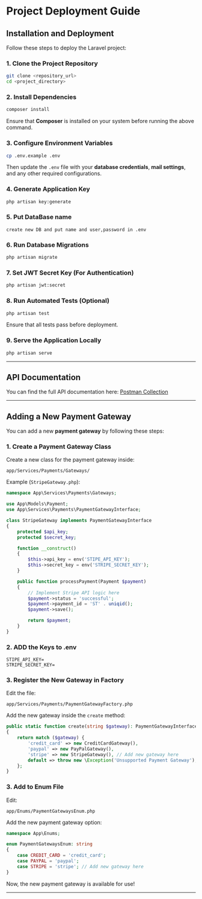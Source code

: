 # **Project Deployment Guide**

## **Installation and Deployment**

Follow these steps to deploy the Laravel project:

### **1. Clone the Project Repository**
```bash
git clone <repository_url>
cd <project_directory>
```

### **2. Install Dependencies**
```bash
composer install
```
Ensure that **Composer** is installed on your system before running the above command.

### **3. Configure Environment Variables**
```bash
cp .env.example .env
```
Then update the `.env` file with your **database credentials**, **mail settings**, and any other required configurations.

### **4. Generate Application Key**
```bash
php artisan key:generate
```
### **5. Put DataBase name**
```
create new DB and put name and user,password in .env
```

### **6. Run Database Migrations**
```bash
php artisan migrate
```



### **7. Set JWT Secret Key** (For Authentication)
```bash
php artisan jwt:secret
```

### **8. Run Automated Tests (Optional)**
```bash
php artisan test
```
Ensure that all tests pass before deployment.

### **9. Serve the Application Locally**
```bash
php artisan serve
```
---

## **API Documentation**

You can find the full API documentation here:
[Postman Collection](https://documenter.getpostman.com/view/31707821/2sAYX3q3Ut)

---

## **Adding a New Payment Gateway**

You can add a new **payment gateway** by following these steps:

### **1. Create a Payment Gateway Class**
Create a new class for the payment gateway inside:
```
app/Services/Payments/Gateways/
```
Example (`StripeGateway.php`):
```php
namespace App\Services\Payments\Gateways;

use App\Models\Payment;
use App\Services\Payments\PaymentGatewayInterface;

class StripeGateway implements PaymentGatewayInterface
{
    protected $api_key;
    protected $secret_key;

    function __construct()
    {
        $this->api_key = env('STIPE_API_KEY');
        $this->secret_key = env('STRIPE_SECRET_KEY');
    }

    public function processPayment(Payment $payment)
    {
        // Implement Stripe API logic here
        $payment->status = 'successful';
        $payment->payment_id = 'ST' . uniqid();
        $payment->save();

        return $payment;
    }
}
```
### **2. ADD the Keys to .env**
```
STIPE_API_KEY=
STRIPE_SECRET_KEY=
```
### **3. Register the New Gateway in Factory**
Edit the file:
```
app/Services/Payments/PaymentGatewayFactory.php
```
Add the new gateway inside the `create` method:
```php
public static function create(string $gateway): PaymentGatewayInterface
{
    return match ($gateway) {
        'credit_card' => new CreditCardGateway(),
        'paypal' => new PayPalGateway(),
        'stripe' => new StripeGateway(), // Add new gateway here
        default => throw new \Exception('Unsupported Payment Gateway'),
    };
}
```

### **3. Add to Enum File**
Edit:
```
app/Enums/PaymentGatewaysEnum.php
```
Add the new payment gateway option:
```php
namespace App\Enums;

enum PaymentGatewaysEnum: string
{
    case CREDIT_CARD = 'credit_card';
    case PAYPAL = 'paypal';
    case STRIPE = 'stripe'; // Add new gateway here
}
```

Now, the new payment gateway is available for use!

---

